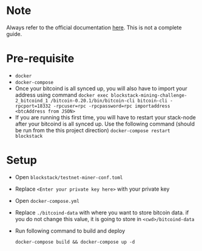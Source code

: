 # Note
Always refer to the official documentation [here](https://docs.blockstack.org/start-mining). This is not a complete guide.

# Pre-requisite

- `docker`
- `docker-compose`
- Once your bitcoind is all synced up, you will also have to import your address using command `docker exec blockstack-mining-challenge-2_bitcoind_1 /bitcoin-0.20.1/bin/bitcoin-cli bitcoin-cli -rpcport=18332 -rpcuser=rpc -rpcpassword=rpc importaddress <btcAddress from JSON>`
- If you are running this first time, you will have to restart your stack-node after your bitcoind is all synced up. Use the following command (should be run from the this project direction)
`docker-compose restart blockstack`

# Setup

- Open `blockstack/testnet-miner-conf.toml`
- Replace `<Enter your private key here>` with your private key
- Open `docker-compose.yml`
- Replace `./bitcoind-data` with where you want to store bitcoin data. if you do not change this value, it is going to store in `<cwd>/bitcoind-data`
- Run following command to build and deploy

    `docker-compose build && docker-compose up -d`
